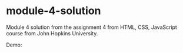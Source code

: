 # module-4-solution

Module 4 solution from the assignment 4 from HTML, CSS, JavaScript course from John Hopkins University.

Demo: 

